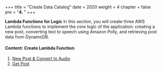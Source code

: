 +++
title = "Create Data Catalog"
date = 2020
weight = 4
chapter = false
pre = "<b>4. </b>"
+++

**Lambda Functions for Logic**
In this section, you will create three AWS Lambda functions to implement the core logic of the application: creating a new post, converting text to speech using Amazon Polly, and retrieving post data from DynamoDB.
#### Content: **Create Lambda Function**

1. [New Post & Convert to Audio](4.1-New%20Post%20&%20Convert%20to%20Audio/)
2. [Get Post](4.2-Get%20Post/)

